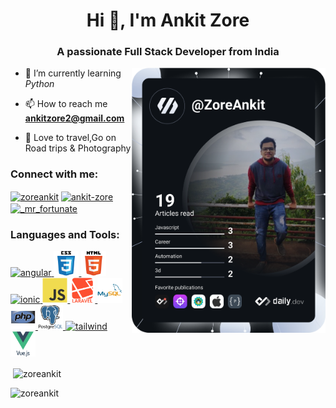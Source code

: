 <h1 align="center">Hi 👋, I'm Ankit Zore</h1>
<h3 align="center">A passionate Full Stack Developer from India</h3>

<a href="https://app.daily.dev/ZoreAnkit"><img align="right" src="https://github.com/ZoreAnkit/ZoreAnkit/blob/main/devcard.svg" width="310" alt="Ankit Zore's Dev Card"/></a>

- 🌱 I’m currently learning *Python*

- 📫 How to reach me **ankitzore2@gmail.com**

- 🎯 Love to travel,Go on Road trips & Photography

<h3 align="left">Connect with me:</h3>
<p align="left">
<a href="https://dev.to/zoreankit" target="blank"><img align="center" src="https://cdn.jsdelivr.net/npm/simple-icons@3.0.1/icons/dev-dot-to.svg" alt="zoreankit" height="30" width="40" /></a>
<a href="https://www.linkedin.com/in/ankit-zore-31a52a159" target="blank"><img align="center" src="https://raw.githubusercontent.com/rahuldkjain/github-profile-readme-generator/master/src/images/icons/Social/linked-in-alt.svg" alt="ankit-zore" height="30" width="40" /></a>
<!-- <a href="https://stackoverflow.com/users/7006384" target="blank"><img align="center" src="https://raw.githubusercontent.com/rahuldkjain/github-profile-readme-generator/master/src/images/icons/Social/stack-overflow.svg" alt="7006384" height="30" width="40" /></a> -->
<a href="https://instagram.com/_mr_fortunate" target="blank"><img align="center" src="https://raw.githubusercontent.com/rahuldkjain/github-profile-readme-generator/master/src/images/icons/Social/instagram.svg" alt="_mr_fortunate" height="30" width="40" /></a>
</p>

<h3 align="left">Languages and Tools:</h3>
<p align="left"> <a href="https://angular.io" target="_blank"> <img src="https://angular.io/assets/images/logos/angular/angular.svg" alt="angular" width="40" height="40"/> </a><a href="https://www.w3schools.com/css/" target="_blank"> <img src="https://raw.githubusercontent.com/devicons/devicon/master/icons/css3/css3-original-wordmark.svg" alt="css3" width="40" height="40"/> </a> <a href="https://www.w3.org/html/" target="_blank"> <img src="https://raw.githubusercontent.com/devicons/devicon/master/icons/html5/html5-original-wordmark.svg" alt="html5" width="40" height="40"/> </a> <a href="https://ionicframework.com" target="_blank"> <img src="https://upload.wikimedia.org/wikipedia/commons/d/d1/Ionic_Logo.svg" alt="ionic" width="40" height="40"/> </a> <a href="https://developer.mozilla.org/en-US/docs/Web/JavaScript" target="_blank"> <img src="https://raw.githubusercontent.com/devicons/devicon/master/icons/javascript/javascript-original.svg" alt="javascript" width="40" height="40"/> </a> <a href="https://laravel.com/" target="_blank"> <img src="https://raw.githubusercontent.com/devicons/devicon/master/icons/laravel/laravel-plain-wordmark.svg" alt="laravel" width="40" height="40"/> </a> <a href="https://www.mysql.com/" target="_blank"> <img src="https://raw.githubusercontent.com/devicons/devicon/master/icons/mysql/mysql-original-wordmark.svg" alt="mysql" width="40" height="40"/> </a> <a href="https://www.php.net" target="_blank"> <img src="https://raw.githubusercontent.com/devicons/devicon/master/icons/php/php-original.svg" alt="php" width="40" height="40"/> </a> <a href="https://www.postgresql.org" target="_blank"> <img src="https://raw.githubusercontent.com/devicons/devicon/master/icons/postgresql/postgresql-original-wordmark.svg" alt="postgresql" width="40" height="40"/> </a> <a href="https://tailwindcss.com/" target="_blank"> <img src="https://www.vectorlogo.zone/logos/tailwindcss/tailwindcss-icon.svg" alt="tailwind" width="40" height="40"/> </a> <a href="https://vuejs.org/" target="_blank"> <img src="https://raw.githubusercontent.com/devicons/devicon/master/icons/vuejs/vuejs-original-wordmark.svg" alt="vuejs" width="40" height="40"/> </a> </p>

<p>&nbsp;<img align="center" src="https://github-readme-stats.vercel.app/api?username=zoreankit&show_icons=true&locale=en" alt="zoreankit" /></p>

<!--[![trophy](https://github-profile-trophy.vercel.app/?username=ZoreAnkit&theme=onedark)](https://github.com/ZoreAnkit/github-profile-trophy) -->
<p align="left"> <img src="https://komarev.com/ghpvc/?username=zoreankit&label=Profile%20views&color=0e75b6&style=flat" alt="zoreankit" /> </p>
